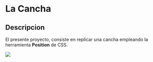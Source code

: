 # La Cancha

## Descripcion

El presente proyecto, consiste en replicar una cancha empleando la herramienta **Position** de CSS.

![](https://fotos.subefotos.com/c8aebc7059f194f164e0c9c3f63421e6o.png)

